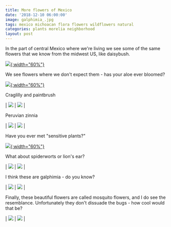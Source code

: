 ```yaml
---
title: More flowers of Mexico
date: '2018-12-10 06:00:00'
image: galphimia_.jpg
tags: mexico michoacan flora flowers wildflowers natural
categories: plants morelia neighborhood
layout: post
---
```


In the part of central Mexico where we're living we see some of the same flowers that we know from the midwest US, like daisybush.

[![](/images/daisybush_.jpg){:width="60%"}](/images/daisybush.jpg)




We see flowers where we don't expect them - has your aloe ever bloomed?

[![](/images/aloe_.jpg){:width="60%"}](/images/aloe.jpg)




Craglilly and paintbrush

| [![](/images/echeandia_.jpg)](/images/echeandia.jpg) | [![](/images/paintbrush_.jpg)](/images/paintbrush.jpg) |




Peruvian zinnia

| [![](/images/peruvian_zinnia_.jpg)](/images/peruvian_zinnia.jpg) | [![](/images/peruvian_zinnia_bud_.jpg)](/images/peruvian_zinnia_bud.jpg) |




Have you ever met "sensitive plants?"

[![](/images/sensitive_plants_.jpg){:width="60%"}](/images/sensitive_plants.jpg)




What about spiderworts or lion's ear?

| [![](/images/spiderworts_.jpg)](/images/spiderworts.jpg) | [![](/images/lions_ear_.jpg)](/images/lions_ear.jpg) |




I think these are galphimia - do you know?

| [![](/images/galphimia2_.jpg)](/images/galphimia2.jpg) | [![](/images/galphimia3_.jpg)](/images/galphimia3.jpg) |




Finally, these beautiful flowers are called mosquito flowers, and I do see the resemblance. Unfortunately they don't dissuade the bugs - how cool would that be?

| [![](/images/lopezia_.jpg)](/images/lopezia.jpg) | [![](/images/lopezia2_.jpg)](/images/lopezia2.jpg) |